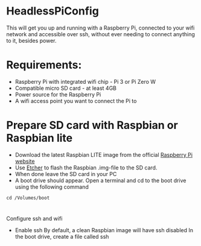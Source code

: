 # HeadlessPiConfig

This  will get you up and running with a Raspberry Pi, connected to your wifi network and accessible over ssh, without ever needing to connect anything to it, besides power.

# Requirements:
* Raspberry Pi with integrated wifi chip - Pi 3 or Pi Zero W
* Compatible micro SD card - at least 4GB
* Power source for the Raspberry Pi
* A wifi access point you want to connect the Pi to


# Prepare SD card with Raspbian or Raspbian lite
* Download the latest Raspbian LITE image from the official [Raspberry Pi website](https://www.raspberrypi.org/downloads/raspbian/)
* Use [Etcher](https://etcher.io/) to flash the Raspbian .img-file to the SD card. 
* When done leave the SD card in your PC
* A boot drive should appear. Open a terminal and cd to the boot drive using the following command

```cd /Volumes/boot```
#
Configure ssh and wifi
* Enable ssh
By default, a clean Raspbian image will have ssh disabled
In the boot drive, create a file called ssh

```touch ssh"
